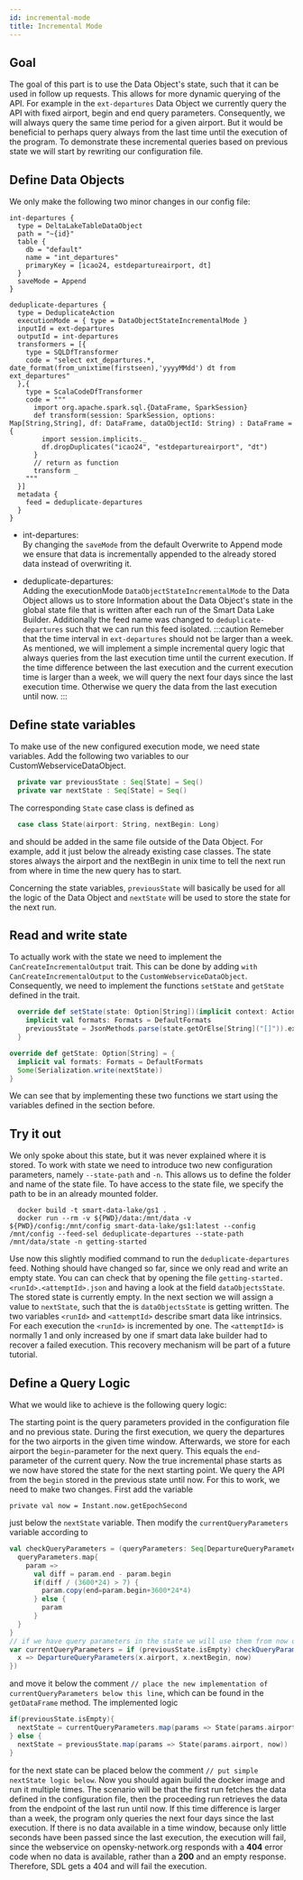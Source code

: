 ```yaml
---
id: incremental-mode
title: Incremental Mode
---
```


## Goal
The goal of this part is to use the Data Object's state, such that it can be used in follow up requests. This allows for more dynamic querying of the API. For example in the `ext-departures` Data Object we currently query the API with fixed airport, begin and end query parameters. Consequently, we will always query the same time period for a given airport. But it would be beneficial to perhaps query always from the last time until the execution of the program. To demonstrate these incremental queries based on previous state we will start by rewriting our configuration file.

## Define Data Objects
We only make the following two minor changes in our config file:
```
int-departures {
  type = DeltaLakeTableDataObject
  path = "~{id}"
  table {
    db = "default"
    name = "int_departures"
    primaryKey = [icao24, estdepartureairport, dt]
  }
  saveMode = Append
}
```
```
deduplicate-departures {
  type = DeduplicateAction
  executionMode = { type = DataObjectStateIncrementalMode }
  inputId = ext-departures
  outputId = int-departures
  transformers = [{
    type = SQLDfTransformer
    code = "select ext_departures.*, date_format(from_unixtime(firstseen),'yyyyMMdd') dt from ext_departures"
  },{
    type = ScalaCodeDfTransformer
    code = """
      import org.apache.spark.sql.{DataFrame, SparkSession}
      def transform(session: SparkSession, options: Map[String,String], df: DataFrame, dataObjectId: String) : DataFrame = {
        import session.implicits._
        df.dropDuplicates("icao24", "estdepartureairport", "dt")
      }
      // return as function
      transform _
    """
  }]
  metadata {
    feed = deduplicate-departures
  }
}
```
- int-departures:  
By changing the `saveMode` from the default Overwrite to Append mode we ensure that data is incrementally appended to the already stored data instead of overwriting it.

- deduplicate-departures:  
Adding the executionMode `DataObjectStateIncrementalMode` to the Data Object allows us to store Information about the Data Object's state in the global state file that is written after each run of the Smart Data Lake Builder. Additionally the feed name was changed to `deduplicate-departures` such that we can run this feed isolated.
:::caution
Remeber that the time interval in `ext-departures` should not be larger than a week. As mentioned, we will implement a simple incremental query logic that always queries from the last execution time until the current execution. If the time difference between the last execution and the current execution time is larger than a week, we will query the next four days since the last execution time. Otherwise we query the data from the last execution until now.
:::
## Define state variables
To make use of the new configured execution mode, we need state variables. Add the following two variables to our CustomWebserviceDataObject.
```scala  
  private var previousState : Seq[State] = Seq()
  private var nextState : Seq[State] = Seq()
```
The corresponding `State` case class is defined as 

```scala
  case class State(airport: String, nextBegin: Long)
```

and should be added in the same file outside of the Data Object. For example, add it just below the already existing case classes. 
The state stores always the airport and the nextBegin in unix time to tell the next run from where in time the new query has to start. 

Concerning the state variables, `previousState` will basically be used for all the logic of the Data Object and `nextState` will be used to store the state for the next run.

## Read and write state
To actually work with the state we need to implement the `CanCreateIncrementalOutput` trait. This can be done by adding `with CanCreateIncrementalOutput` to the `CustomWebserviceDataObject`. Consequently, we need to implement the functions `setState` and `getState` defined in the trait. 

```scala
  override def setState(state: Option[String])(implicit context: ActionPipelineContext): Unit = {
    implicit val formats: Formats = DefaultFormats
    previousState = JsonMethods.parse(state.getOrElse[String]("[]")).extract[Seq[State]]
  }

override def getState: Option[String] = {
  implicit val formats: Formats = DefaultFormats
  Some(Serialization.write(nextState))
}
```
We can see that by implementing these two functions we start using the variables defined in the section before.

## Try it out
We only spoke about this state, but it was never explained where it is stored. To work with state we need to introduce two new configuration parameters, namely `--state-path` and `-n`. 
This allows us to define the folder and name of the state file. To have access to the state file, we specify the path to be in an already mounted folder.

```
  docker build -t smart-data-lake/gs1 .
  docker run --rm -v ${PWD}/data:/mnt/data -v ${PWD}/config:/mnt/config smart-data-lake/gs1:latest --config /mnt/config --feed-sel deduplicate-departures --state-path /mnt/data/state -n getting-started
```
Use now this slightly modified command to run the `deduplicate-departures` feed. Nothing should have changed so far, since we only read and write an empty state. 
You can can check that by opening the file `getting-started.<runId>.<attemptId>.json` and having a look at the field `dataObjectsState`. The stored state is currently empty. 
In the next section we will assign a value to `nextState`, such that the is `dataObjectsState` is getting written. 
The two variables `<runId>` and `<attemptId>` describe smart data like intrinsics. 
For each execution the `<runId>` is incremented by one. The `<attemptId>` is normally 1 and only increased by one if smart data lake builder had to recover a failed execution. This recovery mechanism will be part of a future tutorial.

## Define a Query Logic
What we would like to achieve is the following query logic:

The starting point is the query parameters provided in the configuration file and no previous state. 
During the first execution, we query the departures for the two airports in the given time window. 
Afterwards, we store for each airport the `begin`-parameter for the next query. This equals the `end`-parameter of the current query. 
Now the true incremental phase starts as we now have stored the state for the next starting point. We query the API from the `begin` stored in the previous state until now. 
For this to work, we need to make two changes. First add the variable
```
private val now = Instant.now.getEpochSecond

``` 
just below the `nextState` variable. Then modify the `currentQueryParameters` variable according to
```scala
val checkQueryParameters = (queryParameters: Seq[DepartureQueryParameters]) => {
  queryParameters.map{
    param =>
      val diff = param.end - param.begin
      if(diff / (3600*24) > 7) {
        param.copy(end=param.begin+3600*24*4)
      } else {
        param
      }
  }
}
// if we have query parameters in the state we will use them from now on
var currentQueryParameters = if (previousState.isEmpty) checkQueryParameters(queryParameters.get) else checkQueryParameters(previousState.map{
  x => DepartureQueryParameters(x.airport, x.nextBegin, now)
})
```
and move it below the comment `// place the new implementation of currentQueryParameters below this line`, which can be found in the `getDataFrame` method. The implemented logic 
```scala
if(previousState.isEmpty){
  nextState = currentQueryParameters.map(params => State(params.airport, params.end))
} else {
  nextState = previousState.map(params => State(params.airport, now))
}
```
for the next state can be placed below the comment `// put simple nextState logic below`. Now you should again build the docker image and run it multiple times. The scenario will be that the first run fetches the data defined in the configuration file, then the proceeding run retrieves the data from the endpoint of the last run until now. If this time difference is larger than a week, the program only queries the next four days since the last execution. If there is no data available in a time window, because only little seconds have been passed since the last execution, the execution will fail, since the webservice on opensky-network.org responds with a **404** error code when no data is available, rather than a **200** and an empty response. Therefore, SDL gets a 404 and will fail the execution.